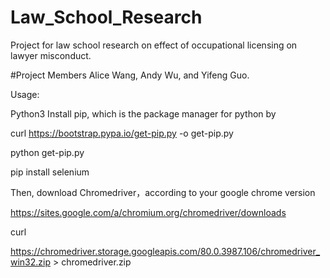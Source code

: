 # Law_School_Research
Project for law school research on effect of occupational licensing on lawyer misconduct.

#Project Members
Alice Wang, Andy Wu, and Yifeng Guo.

Usage:

Python3
Install pip, which is the package manager for python by

curl https://bootstrap.pypa.io/get-pip.py -o get-pip.py

python get-pip.py

pip install selenium

Then, download Chromedriver，according to your google chrome version

https://sites.google.com/a/chromium.org/chromedriver/downloads

curl

https://chromedriver.storage.googleapis.com/80.0.3987.106/chromedriver_win32.zip > chromedriver.zip
